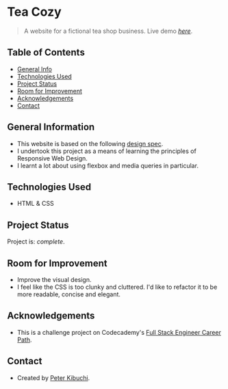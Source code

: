 # Tea Cozy
> A website for a fictional tea shop business.
> Live demo [_here_](https://peterkibuchi.github.io/tea-cozy).

## Table of Contents
* [General Info](#general-information)
* [Technologies Used](#technologies-used)
* [Project Status](#project-status)
* [Room for Improvement](#room-for-improvement)
* [Acknowledgements](#acknowledgements)
* [Contact](#contact)
<!-- * [License](#license) -->


## General Information
- This website is based on the following [design spec](./assets/img/img-tea-cozy-redline-design-spec.jpg).
- I undertook this project as a means of learning the principles of Responsive Web Design.
- I learnt a lot about using flexbox and media queries in particular.


## Technologies Used
- HTML & CSS


## Project Status
Project is: _complete_.


## Room for Improvement
- Improve the visual design.
- I feel like the CSS is too clunky and cluttered. I'd like to  refactor it to be more readable, concise and elegant.


## Acknowledgements
- This is a challenge project on Codecademy's [Full Stack Engineer Career Path](https://www.codecademy.com/learn/paths/full-stack-engineer-career-path/).


## Contact
- Created by [Peter Kibuchi](https://www.peterkibuchi.com/).
